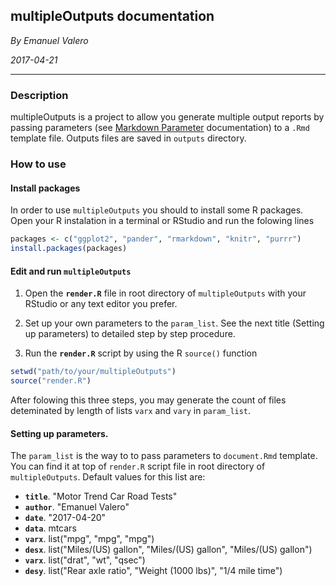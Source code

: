 ## multipleOutputs documentation
*By Emanuel Valero*

*2017-04-21*

---

### Description

multipleOutputs is a project to allow you generate multiple output reports by passing parameters (see [Markdown Parameter](http://rmarkdown.rstudio.com/lesson-6.html) documentation) to a `.Rmd` template file. Outputs files are saved in `outputs` directory.

### How to use

#### Install packages

In order to use `multipleOutputs` you should to install some R packages. Open your R instalation in a terminal or RStudio and run the folowing lines

```R
packages <- c("ggplot2", "pander", "rmarkdown", "knitr", "purrr")
install.packages(packages)
```

#### Edit and run `multipleOutputs`

1. Open the **`render.R`** file in root directory of `multipleOutputs` with your RStudio or any text editor you prefer.

2. Set up your own parameters to the `param_list`. See the next title (Setting up parameters) to detailed step by step procedure.

3. Run the **`render.R`** script by using the R `source()` function

```R
setwd("path/to/your/multipleOutputs")
source("render.R")
```
After folowing this three steps, you may generate the count of files deteminated by length of lists `varx` and `vary` in `param_list`.

#### Setting up parameters.

The `param_list` is the way to to pass parameters to `document.Rmd` template. You can find it at top of `render.R` script file in root directory of `multipleOutputs`. Default values for this list are:

- **`title`**. "Motor Trend Car Road Tests"
- **`author`**. "Emanuel Valero"
- **`date`**. "2017-04-20"
- **`data`**. mtcars
- **`varx`**. list("mpg", "mpg", "mpg")
- **`desx`**. list("Miles/(US) gallon", "Miles/(US) gallon", "Miles/(US) gallon")
- **`varx`**. list("drat", "wt", "qsec")
- **`desy`**. list("Rear axle ratio", "Weight (1000 lbs)", "1/4 mile time")

